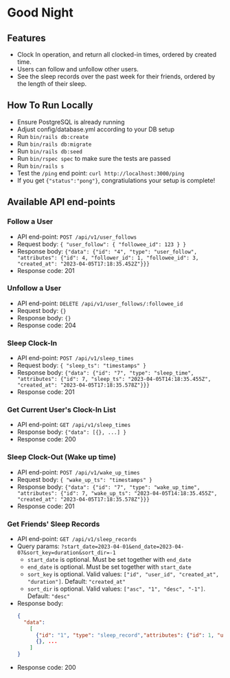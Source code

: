 # Good Night

## Features
* Clock In operation, and return all clocked-in times, ordered by created time.
* Users can follow and unfollow other users.
* See the sleep records over the past week for their friends, ordered by the length of their
sleep.

## How To Run Locally
* Ensure PostgreSQL is already running
* Adjust config/database.yml according to your DB setup
* Run `bin/rails db:create`
* Run `bin/rails db:migrate`
* Run `bin/rails db:seed`
* Run `bin/rspec spec` to make sure the tests are passed
* Run `bin/rails s`
* Test the `/ping` end point: `curl http://localhost:3000/ping`
* If you get `{"status":"pong"}`, congratiulations your setup is complete!

## Available API end-points
### Follow a User
  * API end-point: `POST /api/v1/user_follows`
  * Request body: `{ "user_follow": { "followee_id": 123 } }`
  * Response body: `{"data": {"id": "4", "type": "user_follow", "attributes": {"id": 4, "follower_id": 1, "followee_id": 3, "created_at": "2023-04-05T17:18:35.452Z"}}}`
  * Response code: 201

### Unfollow a User
  * API end-point: `DELETE /api/v1/user_follows/:followee_id`
  * Request body: `{}`
  * Response body: `{}`
  * Response code: 204

### Sleep Clock-In
  * API end-point: `POST /api/v1/sleep_times`
  * Request body: `{ "sleep_ts": "timestamps" }`
  * Response body: `{"data": {"id": "7", "type": "sleep_time", "attributes": {"id": 7, "sleep_ts": "2023-04-05T14:18:35.455Z", "created_at": "2023-04-05T17:18:35.578Z"}}}`
  * Response code: 201

### Get Current User's Clock-In List
  * API end-point: `GET /api/v1/sleep_times`
  * Response body: `{"data": [{}, ...] }`
  * Response code: 200

### Sleep Clock-Out (Wake up time)
  * API end-point: `POST /api/v1/wake_up_times`
  * Request body: `{ "wake_up_ts": "timestamps" }`
  * Response body: `{"data": {"id": "7", "type": "wake_up_time", "attributes": {"id": 7, "wake_up_ts": "2023-04-05T14:18:35.455Z", "created_at": "2023-04-05T17:18:35.578Z"}}}`
  * Response code: 201

### Get Friends' Sleep Records
  * API end-point: `GET /api/v1/sleep_records`
  * Query params: `?start_date=2023-04-01&end_date=2023-04-07&sort_key=duration&sort_dir=-1`
    * `start_date` is optional. Must be set together with `end_date`
    * `end_date` is optional. Must be set together with `start_date`
    * `sort_key` is optional. Valid values: `["id", "user_id", "created_at", "duration"]`. Default: `"created_at"`
    * `sort_dir` is optional. Valid values: `["asc", "1", "desc", "-1"]`. Default: `"desc"`
  * Response body:
    ```json
    {
      "data": 
        [
          {"id": "1", "type": "sleep_record","attributes": {"id": 1, "user_id": 1, "created_at": "2023-04-05T17:18:35.478Z", "sleep_ts": "2023-04-05T14:18:35.455Z", "wake_up_ts": "2023-04-05T22:18:35.455Z", "duration": 28800}},
          {}, ...
        ]
    }
    ```
  * Response code: 200
